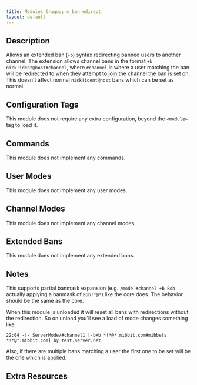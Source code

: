 ```yaml
---
title: Modules &raquo; m_banredirect
layout: default
---
```


## Description	

Allows an extended ban (`+b`) syntax redirecting banned users to another channel. The extension allows channel bans
in the format `+b nick!ident@host#channel`, where `#channel` is where a user matching the ban will be redirected to when
they attempt to join the channel the ban is set on. This doesn't affect normal `nick!ident@host` bans which can
be set as normal. 

## Configuration Tags

This module does not require any extra configuration, beyond the `<module>` tag to load it.

## Commands

This module does not implement any commands.

## User Modes

This module does not implement any user modes.

## Channel Modes

This module does not implement any channel modes.

## Extended Bans

This module does not implement any extended bans.

## Notes

This supports partial banmask expansion (e.g. `/mode #channel +b Bob` actually applying a banmask of `Bob!*@*`) 
like the core does. The behavior should be the same as the core.

When this module is unloaded it will reset all bans with redirections without the redirection. So on unload 
you'll see a load of mode changes something like:

`22:04 -!- ServerMode/#channel1 [-b+b *!*@*.mibbit.com#mibbets *!*@*.mibbit.com] by test.server.net`

Also, if there are multiple bans matching a user the first one to be set will be the one which is applied. 

## Extra Resources

